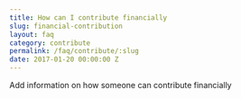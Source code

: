 ```yaml
---
title: How can I contribute financially
slug: financial-contribution
layout: faq
category: contribute
permalink: /faq/contribute/:slug
date: 2017-01-20 00:00:00 Z
---
```

Add information on how someone can contribute financially
